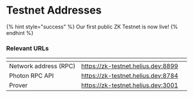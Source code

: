 # Testnet Addresses

{% hint style="success" %}
Our first public ZK Testnet is now live!
{% endhint %}

### Relevant URLs

<table data-header-hidden><thead><tr><th></th><th></th><th data-hidden></th></tr></thead><tbody><tr><td>Network address (RPC)</td><td> <a href="https://zk-testnet.helius.dev:8899/">https://zk-testnet.helius.dev:8899</a> </td><td></td></tr><tr><td>Photon RPC API</td><td> <a href="https://zk-testnet.helius.dev:8784/">https://zk-testnet.helius.dev:8784</a></td><td></td></tr><tr><td>Prover</td><td> <a href="https://zk-testnet.helius.dev:3001/">https://zk-testnet.helius.dev:3001</a></td><td></td></tr></tbody></table>

